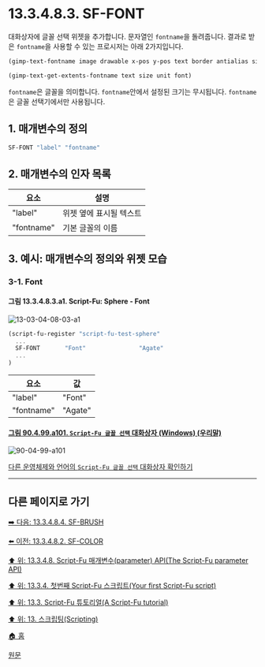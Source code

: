 # 13.3.4.8.3. SF-FONT
대화상자에 글꼴 선택 위젯을 추가합니다. 문자열인 `fontname`을 돌려줍니다. 결과로 받은 `fontname`을 사용할 수 있는 프로시저는 아래 2가지입니다.

```scheme
(gimp-text-fontname image drawable x-pos y-pos text border antialias size unit font)

(gimp-text-get-extents-fontname text size unit font)
```

`fontname`은 글꼴을 의미합니다. `fontname`안에서 설정된 크기는 무시됩니다. `fontname`은 글꼴 선택기에서만 사용됩니다.

<a id="13-03-04-08-03-s1"></a>

## 1. 매개변수의 정의

```scheme
SF-FONT "label" "fontname"
```

<a id="13-03-04-08-03-s2"></a>

## 2. 매개변수의 인자 목록

|요소|설명|
|---|---|
|"label"|위젯 옆에 표시될 텍스트|
|"fontname"|기본 글꼴의 이름|

<a id="13-03-04-08-03-s3"></a>

## 3. 예시: 매개변수의 정의와 위젯 모습

<a id="13-03-04-08-03-s3-01"></a>

### 3-1. Font

#### 그림 13.3.4.8.3.a1. Script-Fu: Sphere - Font
![13-03-04-08-03-a1](https://github.com/wonder13662/gimp/assets/15767104/e6e1ec5e-3a58-45da-8f49-49fbff0c4472)

```scheme
(script-fu-register "script-fu-test-sphere"
  ...
  SF-FONT       "Font"               "Agate"
  ...
)
```

|요소|값|
|---|---|
|"label"|"Font"|
|"fontname"|"Agate"|

<a id="90-04-99-a101"></a>

#### [그림 90.4.99.a101. `Script-Fu 글꼴 선택` 대화상자 (Windows) (우리말)](./90-04-99-script_fu_font_selection.md#90-04-99-a101)
![90-04-99-a101](https://github.com/wonder13662/gimp/assets/15767104/40ba7365-7938-4b32-8a8e-361ce0131234)

[다른 운영체제와 언어의 `Script-Fu 글꼴 선택` 대화상자 확인하기](./90-04-99-script_fu_font_selection.md#90-04-99-a102)

***

## 다른 페이지로 가기

[➡️ 다음: 13.3.4.8.4. SF-BRUSH](./13-03-04-08-04-sf_brush.md)

[⬅️ 이전: 13.3.4.8.2. SF-COLOR](./13-03-04-08-02-sf_color.md)

[⬆️ 위: 13.3.4.8. Script-Fu 매개변수(parameter) API(The Script-Fu parameter API)](./13-03-04-08-00-the_script_fu_parameter_api.md)

[⬆️ 위: 13.3.4. 첫번째 Script-Fu 스크립트(Your first Script-Fu script)](./13-03-04-00-your-first-script-fu-script.md)

[⬆️ 위: 13.3. Script-Fu 튜토리얼(A Script-Fu tutorial)](./13-03-00-a-script-fu-tutorial.md)

[⬆️ 위: 13. 스크립팅(Scripting)](./13-00-scripting.md)

[🏠 홈](./00-home.md)

[원문](https://docs.gimp.org/2.10/ko/gimp-using-script-fu-tutorial-first-script.html#gimp-using-script-fu-api)